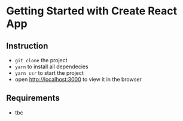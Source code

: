 # Getting Started with Create React App

## Instruction

- `git clone` the project
- `yarn` to install all dependecies
- `yarn ssr` to start the project
- open [http://localhost:3000](http://localhost:3000) to view it in the browser

## Requirements

- tbc
